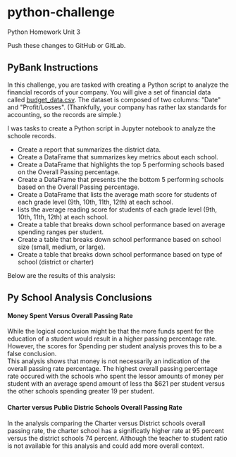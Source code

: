 # python-challenge
Python Homework Unit 3

Push these changes to GitHub or GitLab.
## PyBank Instructions

In this challenge, you are tasked with creating a Python script to analyze the financial records of your company. You will give a set of financial data called [budget_data.csv](PyBank/Resources/budget_data.csv). The dataset is composed of two columns: "Date" and "Profit/Losses". (Thankfully, your company has rather lax standards for accounting, so the records are simple.)

I was tasks to create a Python script in Jupyter notebook to analyze the schoole records.
* Create a report that summarizes the district data.  
* Create a DataFrame that summarizes key metrics about each school.
* Create a DataFrame that highlights the top 5 performing schools based on the Overall Passing percentage.
* Create a DataFrame that presents the the bottom 5 performing schools based on the Overall Passing percentage.
* Create a DataFrame that lists the average math score for students of each grade level (9th, 10th, 11th, 12th) at each school.
* lists the average reading score for students of each grade level (9th, 10th, 11th, 12th) at each school.
* Create a table that breaks down school performance based on average spending ranges per student.
* Create a table that breaks down school performance based on school size (small, medium, or large).
* Create a table that breaks down school performance based on type of school (district or charter)

Below are the results of this analysis:

## Py School Analysis Conclusions
#### Money Spent Versus Overall Passing Rate<br>
While the logical conclusion might be that the more funds spent for the education of a student would result in a higher passing percentage rate.  However, the scores for Spending per student analysis proves this to be a false conclusion.<br>  This analysis shows that money is not necessarily an indication of the overall passing rate percentage.  The highest overall passing percentage rate occured with the schools who spent the lessor amounts of money per student with an average spend amount of less tha $621 per student versus the other schools spending greater 19 per student.


#### Charter versus Public Distric Schools Overall Passing Rate<br>
In the analysis comparing the Charter versus District schools overall passing rate, the charter school has a significatly higher rate at 95 percent versus the district schools 74 percent. Although the teacher to student ratio is not available for this analysis and could add more overall context.


